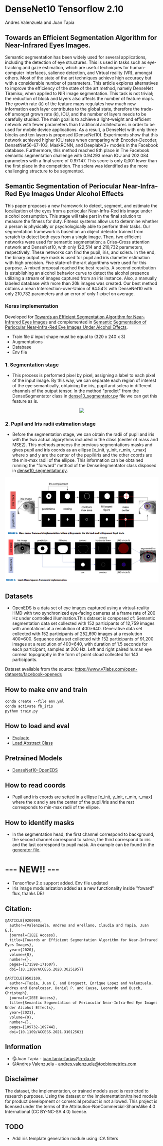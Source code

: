 # DenseNet10 Tensorflow 2.10

Andres Valenzuela and Juan Tapia

## Towards an Efficient Segmentation Algorithm for Near-Infrared Eyes Images.

Semantic segmentation has been widely used for several applications, including the detection of eye structures. This is used in tasks such as eye-tracking and gaze estimation, which are useful techniques for human-computer interfaces, salience detection, and Virtual reality (VR), amongst others. Most of the state of the art techniques achieve high accuracy but with a considerable number of parameters. This article explores alternatives to improve the efficiency of the state of the art method, namely DenseNet Tiramisu, when applied to NIR image segmentation. This task is not trivial; the reduction of block and layers also affects the number of feature maps. The growth rate (k) of the feature maps regulates how much new information each layer contributes to the global state, therefore the trade-off amongst grown rate (k), IOU, and the number of layers needs to be carefully studied. The main goal is to achieve a light-weight and efficient network with fewer parameters than traditional architectures in order to be used for mobile device applications. As a result, a DenseNet with only three blocks and ten layers is proposed (DenseNet10). Experiments show that this network achieved higher IOU rates when comparing with Encoder-Decoder, DensetNet56-67-103, MaskRCNN, and DeeplabV3+ models in the Facebook database. Furthermore, this method reached 8th place in The Facebook semantic segmentation challenge with 0.94293 mean IOU and 202.084 parameters with a final score of 0.97147. This score is only 0,001 lower than the first place in the competition. The sclera was identified as the more challenging structure to be segmented.

## Semantic Segmentation of Periocular Near-Infra-Red Eye Images Under Alcohol Effects

This paper proposes a new framework to detect, segment, and estimate the localization of the eyes from a periocular Near-Infra-Red iris image under alcohol consumption. This stage will take part in the final solution to measure the fitness for duty. Fitness systems allow us to determine whether a person is physically or psychologically able to perform their tasks. Our segmentation framework is based on an object detector trained from scratch to detect both eyes from a single image. Then, two efficient networks were used for semantic segmentation; a Criss-Cross attention network and DenseNet10, with only 122,514 and 210,732 parameters, respectively. These networks can find the pupil, iris, and sclera. In the end, the binary output eye mask is used for pupil and iris diameter estimation with high precision. Five state-of-the-art algorithms were used for this purpose. A mixed proposal reached the best results. A second contribution is establishing an alcohol behavior curve to detect the alcohol presence utilizing a stream of images captured from an iris instance. Also, a manually labeled database with more than 20k images was created. Our best method obtains a mean Intersection-over-Union of 94.54% with DenseNet10 with only 210,732 parameters and an error of only 1-pixel on average.

### Keras implementation

Developed for [Towards an Efficient Segmentation Algorithm for Near-Infrared Eyes Images](https://ieeexplore.ieee.org/abstract/document/9200989) and complemented in [Semantic Segmentation of Periocular Near-Infra-Red Eye Images Under Alcohol Effects](https://ieeexplore.ieee.org/abstract/document/9502109).

- Train file # input shape must be equal to (320 x 240 x 3)
- Augmentations
- Database
- Env file

### 1. Segmentation stage
-  This process is performed pixel by pixel, assigning a label to each pixel of the input image. By this way, we can separate each region of interest of the eye semantically, obtaining the iris, pupil and sclera in different channels of the output tensor. In the method "predict" from the DenseSegmentator class in [dense10_segmentator.py](https://github.com/Choapinus/DenseNet10/blob/master/dense10_segmentator.py) file we can get this feature as is.

<p align="center">
<img src="https://user-images.githubusercontent.com/45126159/174738149-2bc36770-e9ec-4504-a4d2-836c947eed35.png">
</p>

### 2. Pupil and Iris radii estimation stage

- Before the segmentation stage, we can obtain the radii of pupil and iris with the two actual algorythms included in the class (center of mass and MSE2). This methods process the previous segmentations masks and gives pupil and iris coords as an ellipse [x_init, y_init, r_min, r_max] where x and y are the center of the pupil/iris and the other coords are the min-max radii of the ellipse. This information can be obtained running the "forward" method of the DenseSegmentator class disposed in [dense10_segmentator.py](https://github.com/Choapinus/DenseNet10/blob/master/dense10_segmentator.py). 

<p align="center">
<img src="https://github.com/Choapinus/DenseNet10/blob/21e33415059264ed1a25637577fb7f6591739396/static/radii_estimation.png">
</p>

## Datasets
- OpenEDS is a data set of eye images captured using a virtual-reality HMD with two synchronized eye-facing cameras at a frame rate of 200 Hz under controlled illumination.This dataset is composed of: Semantic segmentation data set collected with 152 participants of 12,759 images with annotations at a resolution of 400×640. Generative data set collected with 152 participants of 252,690 images at a resolution 400×600. Sequence data set collected with 152 participants of 91,200 images at a resolution of 400×640, with duration of 1.5 seconds for each participant, sampled at 200 Hz. Left and right paired human eye corneal topography in the form of point cloud collected for 143 participants. 

Dataset available from the source: https://www.v7labs.com/open-datasets/facebook-openeds

## How to make env and train
```
conda create --file env.yml
conda activate fb_iris
python train.py
```

## How to load and eval
- [Evaluate](https://github.com/Choapinus/DenseNet10/blob/master/notebooks/eval_radio_error.ipynb)
- [Load Abstract Class](https://github.com/Choapinus/DenseNet10/blob/master/notebooks/DenseSegmentatorClass.ipynb)

## Pretrained Models
- [DenseNet10-OpenEDS](https://github.com/Choapinus/DenseNet10/raw/master/models/epoch_124_miou_0.9345.h5)

## How to read coords
- Pupil and iris coords are setted in a ellipse [x_init, y_init, r_min, r_max] where the x and y are the center of the pupil/iris and the rest corresponds to min-max radii of the ellipse.

## How to identify masks
- In the segmentation head, the first channel correspond to background, the second channel correspond to sclera, the third correspond to iris and the last correspond to pupil mask. An example can be found in the [generator file](https://github.com/Choapinus/DenseNet10/blob/dcd9fb5e25a1638f576b7d60efeb3a2fedae0269/utils/datagenerator.py#L213).

# --- NEW!! ---
- Tensorflow 2.x support added. Env file updated
- Iris image modularization added as a new functionality inside "foward" flux, thanks DB!

## Citation:
```
@ARTICLE{9200989,
  author={Valenzuela, Andres and Arellano, Claudia and Tapia, Juan E.},
  journal={IEEE Access}, 
  title={Towards an Efficient Segmentation Algorithm for Near-Infrared Eyes Images}, 
  year={2020},
  volume={8},
  number={},
  pages={171598-171607},
  doi={10.1109/ACCESS.2020.3025195}}
```
```
@ARTICLE{9502109,
  author={Tapia, Juan E. and Droguett, Enrique Lopez and Valenzuela, Andres and Benalcazar, Daniel P. and Causa, Leonardo and Busch, Christoph},
  journal={IEEE Access}, 
  title={Semantic Segmentation of Periocular Near-Infra-Red Eye Images Under Alcohol Effects}, 
  year={2021},
  volume={9},
  number={},
  pages={109732-109744},
  doi={10.1109/ACCESS.2021.3101256}}
```


## Information
- @Juan Tapia - juan.tapia-farias@h-da.de
- @Andres Valenzuela - andres.valenzuela@tocbiometrics.com


## Disclaimer
The dataset, the implementation, or trained models used is restricted to research purposes. Using the dataset or the implementation/trained models for product development or comercial product is not allowed. This project is licensed under the terms of the Attribution-NonCommercial-ShareAlike 4.0 International (CC BY-NC-SA 4.0) license.

## TODO
- Add iris template generation module using ICA filters

